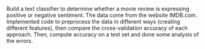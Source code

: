 Build a text classifier to determine whether a movie review is expressing positive or negative sentiment. 
The data come from the website IMDB.com.
Implemented code to preprocess the data in different ways (creating different features), then compare the cross-validation accuracy of each approach. 
Then, compute accuracy on a test set and done some analysis of the errors.